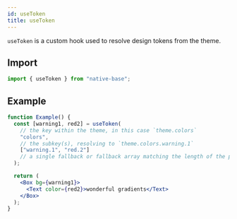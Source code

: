 ```yaml
---
id: useToken
title: useToken
---
```


`useToken` is a custom hook used to resolve design tokens from the theme.

## Import

```jsx
import { useToken } from "native-base";
```

## Example

```jsx
function Example() {
  const [warning1, red2] = useToken(
    // the key within the theme, in this case `theme.colors`
    "colors",
    // the subkey(s), resolving to `theme.colors.warning.1`
    ["warning.1", "red.2"]
    // a single fallback or fallback array matching the length of the previous arg
  );

  return (
    <Box bg={warning1}>
      <Text color={red2}>wonderful gradients</Text>
    </Box>
  );
}
```
